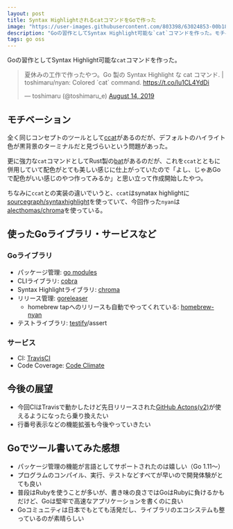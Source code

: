 ```yaml
---
layout: post
title: Syntax HighlightされるcatコマンドをGoで作った
image: "https://user-images.githubusercontent.com/803398/63024853-00b18b80-bee3-11e9-853a-eea7e790a575.png"
description: "Goの習作としてSyntax Highlight可能な`cat`コマンドを作った。モチベーション 全く同じコンセプトのツールとしてccatがあるのだが、デフォルトのハイライト色が黒背景のターミナルだと見づらいという問題があった。 更に強力なcatコマンドとしてRust製のbatがあるのだが、これをccatとともに併用していて配色がとても美しい感じに仕上がっていたので「よし、じゃあGoで配色がいい感じのやつ作ってみるか」と思い立って作成開始したやつ。 ちなみにccatとの実装の違いでいうと、ccatはsynatax highlightにsourcegraph/syntaxhighlightを使っていて、今回作ったnyanはalecthomas/chromaを使っている。"
tags: go oss
---
```


Goの習作としてSyntax Highlight可能な`cat`コマンドを作った。

<blockquote class="twitter-tweet"><p lang="ja" dir="ltr">夏休みの工作で作ったやつ。Go 製の Syntax Highlight な cat コマンド. | toshimaru/nyan: Colored `cat` command. <a href="https://t.co/lu1CL4YdDi">https://t.co/lu1CL4YdDi</a></p>&mdash; toshimaru (@toshimaru_e) <a href="https://twitter.com/toshimaru_e/status/1161656766100230144?ref_src=twsrc%5Etfw">August 14, 2019</a></blockquote>

## モチベーション

全く同じコンセプトのツールとして[ccat](https://github.com/jingweno/ccat)があるのだが、デフォルトのハイライト色が黒背景のターミナルだと見づらいという問題があった。

更に強力な`cat`コマンドとしてRust製の[bat](https://github.com/sharkdp/bat)があるのだが、これを`ccat`とともに併用していて配色がとても美しい感じに仕上がっていたので「よし、じゃあGoで配色がいい感じのやつ作ってみるか」と思い立って作成開始したやつ。

ちなみに`ccat`との実装の違いでいうと、`ccat`はsynatax highlightに[sourcegraph/syntaxhighlight](https://github.com/sourcegraph/syntaxhighlight)を使っていて、今回作った`nyan`は[alecthomas/chroma](https://github.com/alecthomas/chroma)を使っている。

## 使ったGoライブラリ・サービスなど

### Goライブラリ

- パッケージ管理: [go modules](https://blog.golang.org/using-go-modules)
- CLIライブラリ: [cobra](https://github.com/spf13/cobra)
- Syntax Highlightライブラリ: [chroma](https://github.com/alecthomas/chroma)
- リリース管理: [goreleaser](https://github.com/goreleaser/goreleaser)
  - homebrew tapへのリリースも自動でやってくれている: [homebrew-nyan](https://github.com/toshimaru/homebrew-nyan)
- テストライブラリ: [testify](https://github.com/stretchr/testify)/assert

### サービス

- CI: [TravisCI](https://travis-ci.com)
- Code Coverage: [Code Climate](https://codeclimate.com)

## 今後の展望

- 今回CIはTravisで動かしたけど先日リリースされた[GitHub Actons(v2)](https://github.blog/2019-08-08-github-actions-now-supports-ci-cd/)が使えるようになったら乗り換えたい
- 行番号表示などの機能拡張も今後やっていきたい

## Goでツール書いてみた感想

- パッケージ管理の機能が言語としてサポートされたのは嬉しい（Go 1.11〜）
- プログラムのコンパイル、実行、テストなどすべてが早いので開発体験がとても良い
- 普段はRubyを使うことが多いが、書き味の良さではGoはRubyに負けるかもだけど、Goは堅牢で高速なアプリケーションを書くのに良い
- Goコミュニティは日本でもとても活発だし、ライブラリのエコシステムも整っているのが素晴らしい
